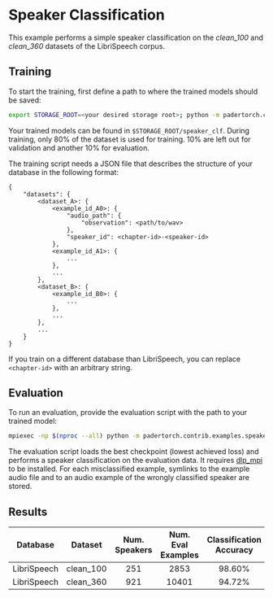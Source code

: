 # Speaker Classification

This example performs a simple speaker classification on the *clean_100* and
*clean_360* datasets of the LibriSpeech corpus.

## Training
To start the training, first define a path to where the trained models should be saved:
```bash
export STORAGE_ROOT=<your desired storage root>; python -m padertorch.contrib.examples.speaker_classification.train with database_json=</path/to/json> dataset=<your_dataset>
```
Your trained models can be found in `$STORAGE_ROOT/speaker_clf`. During training,
only 80% of the dataset is used for training. 10% are left out for validation
and another 10% for evaluation.

The training script needs a JSON file that describes the structure of your
database in the following format:
```
{
    "datasets": {
        <dataset_A>: {
            <example_id_A0>: {
                "audio_path": {
                    "observation": <path/to/wav>
                },
                "speaker_id": <chapter-id>-<speaker-id>
            },
            <example_id_A1>: {
                ...
            },
            ...
        },
        <dataset_B>: {
            <example_id_B0>: {
                ...
            },
            ...
        },
        ...
    }
}
```
If you train on a different database than LibriSpeech, you can replace
`<chapter-id>` with an arbitrary string.

## Evaluation

To run an evaluation, provide the evaluation script with the path to your
trained model:
```bash
mpiexec -np $(nproc --all) python -m padertorch.contrib.examples.speaker_classification.evaluate with model_path=<path/to/trained/model>
```
The evaluation script loads the best checkpoint (lowest achieved loss) and
performs a speaker classification on the evaluation data.
It requires [dlp_mpi](https://github.com/fgnt/dlp_mpi) to be installed.
For each misclassified example, symlinks to the example audio file and to an audio
example of the wrongly classified speaker are stored.

## Results

| Database | Dataset | Num. Speakers | Num. Eval Examples | Classification Accuracy |
| :------: | :-----: | :-----------: | :----------------: | :---------------------: |
| LibriSpeech | clean_100 | 251 | 2853 | 98.60% |
| LibriSpeech | clean_360 | 921 | 10401 | 94.72% |
